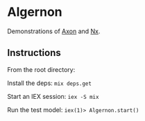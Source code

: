 # Algernon

Demonstrations of [Axon](https://github.com/elixir-nx/axon) and [Nx](https://github.com/elixir-nx/nx).

## Instructions

From the root directory:

Install the deps: `mix deps.get` 

Start an IEX session: `iex -S mix`

Run the test model: `iex(1)> Algernon.start()`
